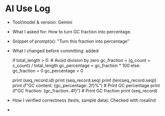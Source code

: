 # AI Use Log
- Tool/model & version: Gemini
- What I asked for: How to turn GC fraction into percentage.
- Snippet of prompt(s): "Turn this fraction into percentage"
- What I changed before committing: added

    if total_length > 0: # Avoid division by zero
        gc_fraction = (g_count + c_count) / total_length
        gc_percentage = gc_fraction * 100
    else:
        gc_fraction = 0
        gc_percentage = 0

    print (seq_record.id)
    print (seq_record.seq)
    print (len(seq_record.seq))
    print (f"GC content: {gc_percentage:.2f}%") # Print GC percentage
    print (f"GC fraction: {gc_fraction:.4f}") # Print GC fraction
    print (seq_record)

- How I verified correctness (tests, sample data): Checked with rosalind
- 
